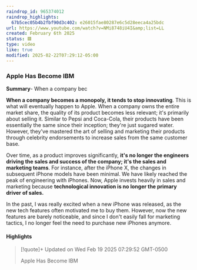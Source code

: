 ```yaml
---
raindrop_id: 965374012
raindrop_highlights:
  67b5cec05b4b2fbf90d3c402: e26015fae80287e6c5d28eeca4a25bdc
url: https://www.youtube.com/watch?v=NMi8748iU4I&amp;list=LL
created: February 6th 2025
status: 🟥
type: video
like: true
modified: 2025-02-22T07:29:12-05:00
---
```



### Apple Has Become IBM
**Summary**- When a company bec

**When a company becomes a monopoly, it tends to stop innovating**. This is what will eventually happen to Apple. When a company owns the entire market share, the quality of its product becomes less relevant; it's primarily about selling it. Similar to Pepsi and Coca-Cola, their products have been essentially the same since their inception; they're just sugared water. However, they've mastered the art of selling and marketing their products through celebrity endorsements to increase sales from the same customer base. 

Over time, as a product improves significantly, **it's no longer the engineers driving the sales and success of the company; it's the sales and marketing teams**. For instance, after the iPhone X, the changes in subsequent iPhone models have been minimal. We have likely reached the peak of engineering with iPhones. Now, Apple invests heavily in sales and marketing because **technological innovation is no longer the primary driver of sales.**

In the past, I was really excited when a new iPhone was released, as the new tech features often motivated me to buy them. However, now the new features are barely noticeable, and since I don't easily fall for marketing tactics, I no longer feel the need to purchase new iPhones anymore.

#### Highlights

> [!quote]+ Updated on Wed Feb 19 2025 07:29:52 GMT-0500
>
> Apple Has Become IBM

